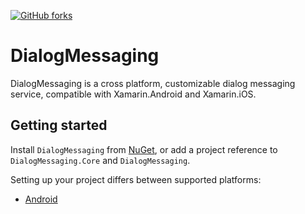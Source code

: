 [![GitHub forks](https://img.shields.io/nuget/dt/DialogMessaging.svg)](https://www.nuget.org/packages/DialogMessaging/)

# DialogMessaging

DialogMessaging is a cross platform, customizable dialog messaging service, compatible with Xamarin.Android and Xamarin.iOS.

## Getting started

Install `DialogMessaging` from [NuGet](https://www.nuget.org/packages/DialogMessaging/), or add a project reference to `DialogMessaging.Core` and `DialogMessaging`.

Setting up your project differs between supported platforms:
* [Android](https://github.com/lewisbennett/dialog-messaging/tree/release-1.0.0/src/DialogMessaging/Platforms/Droid)
